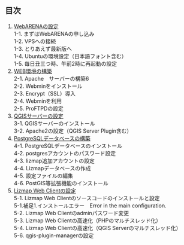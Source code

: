 ## 目次  
1.  [WebARENAの設定](https://github.com/yamamoto-ryuzo/Lizmap-installation-Japanese-memo/blob/main/1.%E4%BB%AE%E6%83%B3%E7%92%B0%E5%A2%83%E3%81%AE%E8%A8%AD%E5%AE%9A/1.%E4%BB%AE%E6%83%B3%E7%92%B0%E5%A2%83%E3%81%AE%E8%A8%AD%E5%AE%9A.md)  
	1-1.  まずはWebARENAの申し込み  
	1-2.  VPSへの接続  
	1-3.  とりあえず最新版へ  
	1-4. Ubuntuの環境設定（日本語フォント含む）  
	1-5. 毎日丑三つ時、午前2時に再起動の設定  
2. [WEB環境の構築](https://github.com/yamamoto-ryuzo/Lizmap-installation-Japanese-memo/blob/main/2.WEB%E7%92%B0%E5%A2%83%E3%81%AE%E6%A7%8B%E7%AF%89/2.WEB%E7%92%B0%E5%A2%83%E3%81%AE%E6%A7%8B%E7%AF%89.md)  
	2-1. Apache　サーバーの構築6  
	2-2. Webminをインストール  
	2-3.  Encrypt（SSL）導入  
	2-4. Webminを利用  
	2-5. ProFTPDの設定  
3. [QGISサーバーの設定](https://github.com/yamamoto-ryuzo/Lizmap-installation-Japanese-memo/blob/main/3.QGIS%E3%82%B5%E3%83%BC%E3%83%90%E3%83%BC%E3%81%AE%E8%A8%AD%E5%AE%9A/3.QGIS%E3%82%B5%E3%83%BC%E3%83%90%E3%83%BC%E3%81%AE%E8%A8%AD%E5%AE%9A.md)  
	3-1.  QGISサーバーのインストール  
	3-2.  Apache2の設定（QGIS Server Plugin含む）  
4. [PostgreSQLデータベースの構築](https://github.com/yamamoto-ryuzo/Lizmap-installation-Japanese-memo/blob/main/4.PostgreSQL%E3%83%87%E3%83%BC%E3%82%BF%E3%83%99%E3%83%BC%E3%82%B9%E3%81%AE%E6%A7%8B%E7%AF%89/4.PostgreSQL%E3%83%87%E3%83%BC%E3%82%BF%E3%83%99%E3%83%BC%E3%82%B9%E3%81%AE%E6%A7%8B%E7%AF%89.md)  
	4-1. PostgreSQLデータベースのインストール  
	4-2. postgresアカウントのパスワード設定  
	4-3. lizmap追加アカウントの設定  
	4-4. Lizmapデータベースの作成  
	4-5. 設定ファイルの編集  
	4-6. PostGIS等拡張機能のインストール  
5. [Lizmap Web Clientの設定](https://github.com/yamamoto-ryuzo/Lizmap-installation-Japanese-memo/blob/main/5.Lizmap%20Web%20Client%E3%81%AE%E8%A8%AD%E5%AE%9A/5.Lizmap%20Web%20Client%E3%81%AE%E8%A8%AD%E5%AE%9A.md)  
	5-1. Lizmap Web Clientのソースコードのインストールと設定  
	5-1.補足1.インストールエラー　Error in the main configuration.  
	5-2. Lizmap Web Clientのadminパスワード変更  
	5-3. Lizmap Web Clientの高速化（PHPのマルチスレッド化）  
	5-4. Lizmap Web Clientの高速化（QGIS Serverのマルチスレッド化）  
	5-6. qgis-plugin-managerの設定  
